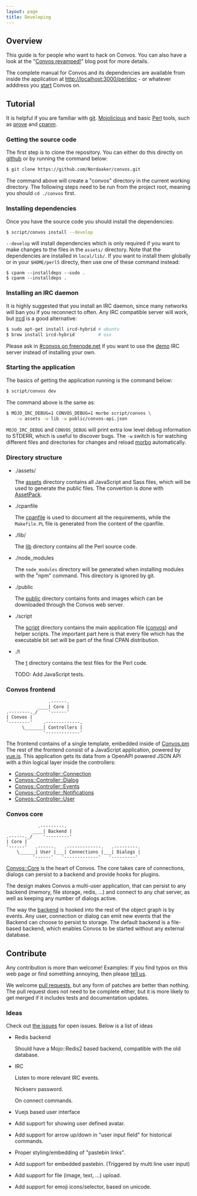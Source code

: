 ```yaml
---
layout: page
title: Developing
---
```


## Overview

This guide is for people who want to hack on Convos. You can also have a look
at the "[Convos revamped!](/2015/8/31/convos-revamped.html)" blog post for
more details.

The complete manual for Convos and its dependencies are available from inside
the application at
[http://localhost:3000/perldoc](http://localhost:3000/perldoc) - or whatever
adddress you [start](/doc/running.html) Convos on.

## Tutorial

It is helpful if you are familiar with [git](http://git-scm.com).
[Mojolicious](http://mojolicious.org) and basic [Perl](http://perl.org) tools,
such as [prove](https://metacpan.org/pod/distribution/TAP-Parser/bin/prove)
and [cpanm](https://metacpan.org/pod/distribution/App-cpanminus/bin/cpanm).

### Getting the source code

The first step is to clone the repository. You can either do this directly
on [github](https://github.com/Nordaaker/convos) or by running the command
below:

```bash
$ git clone https://github.com/Nordaaker/convos.git
```

The command above will create a "convos" directory in the current working
directory. The following steps need to be run from the project root, meaning
you should `cd ./convos` first.

### Installing dependencies

Once you have the source code you should install the dependencies:

```bash
$ script/convos install --develop
```

`--develop` will install dependencies which is only required if you want to
make changes to the files in the `assets/` directory. Note that the
dependencies are installed in `local/lib/`. If you want to install them
globally or in your `$HOME/perl5` directy, then use one of these command
instead:

```
$ cpanm --installdeps --sudo .
$ cpanm --installdeps .
```

### Installing an IRC daemon

It is highly suggested that you install an IRC daemon, since many networks
will ban you if you reconnect to often. Any IRC compatible server will work,
but [ircd](http://www.ircd-hybrid.org) is a good alternative:

```bash
$ sudo apt-get install ircd-hybrid # ubuntu
$ brew install ircd-hybrid         # osx
```

Please ask in [#convos on freenode.net](irc://chat.freenode.net/#convos) if
you want to use the [demo](/#demo) IRC server instead of
installing your own.

### Starting the application

The basics of getting the application running is the command below:

```bash
$ script/convos dev
```

The command above is the same as:

```bash
$ MOJO_IRC_DEBUG=1 CONVOS_DEBUG=1 morbo script/convos \
    -w assets -w lib -w public/convos-api.json
```

`MOJO_IRC_DEBUG` and `CONVOS_DEBUG` will print extra low level debug
information to STDERR, which is useful to discover bugs. The `-w` switch is
for watching different files and directories for changes and reload
[morbo](https://metacpan.org/pod/Mojo::Server::Morbo) automatically.

### Directory structure

* ./assets/

  The [assets](https://github.com/Nordaaker/convos/tree/master/assets)
  directory contains all JavaScript and Sass files, which will be used to
  generate the public files. The convertion is done with
  [AssetPack](https://metacpan.org/pod/Mojolicious::Plugin::AssetPack).

* ./cpanfile

  The [cpanfile](https://github.com/Nordaaker/convos/blob/master/cpanfile) is
  used to document all the requirements, while the `Makefile.PL` file is
  generated from the content of the cpanfile.

* ./lib/

  The [lib](https://github.com/Nordaaker/convos/tree/master/lib) directory
  contains all the Perl source code.

* ./node_modules

  The `node_modules` directory will be generated when installing modules
  with the "npm" command. This directory is ignored by git.

* ./public

  The [public](https://github.com/Nordaaker/convos/tree/master/public)
  directory contains fonts and images  which can be downloaded through the
  Convos web server.

* ./script

  The [script](https://github.com/Nordaaker/convos/tree/master/script)
  directory contains the main application file
  ([convos](https://github.com/Nordaaker/convos/blob/master/script/convos))
  and helper scripts.  The important part here is that every file which has
  the executable bit set will be part of the final CPAN distribution.

* ./t

  The [t](https://github.com/Nordaaker/convos/tree/master/t) directory
  contains the test files for the Perl code.

  TODO: Add JavaScript tests.

### Convos frontend

                    .------.
                ____| Core |
    .--------._/    '------'
    | Convos |
    '--------'    .-------------.
          \_______| Controllers |
                  '-------------'

The frontend contains of a single template, embedded inside of
[Convos.pm](https://github.com/Nordaaker/convos/blob/master/lib/Convos.pm) The
rest of the frontend consist of a JavaScript application, powered by
[vue.js](http://vuejs.org). This application gets its data from a OpenAPI
powered JSON API with a thin logical layer inside the controllers:

* [Convos::Controller::Connection](https://github.com/Nordaaker/convos/blob/master/lib/Convos/Controller/Connection.pm)
* [Convos::Controller::Dialog](https://github.com/Nordaaker/convos/blob/master/lib/Convos/Controller/Dialog.pm)
* [Convos::Controller::Events](https://github.com/Nordaaker/convos/blob/master/lib/Convos/Controller/Events.pm)
* [Convos::Controller::Notifications](https://github.com/Nordaaker/convos/blob/master/lib/Convos/Controller/Notifications.pm)
* [Convos::Controller::User](https://github.com/Nordaaker/convos/blob/master/lib/Convos/Controller/User.pm)

### Convos core

                .---------.
              ____| Backend |
    .------._/    '---------'
    | Core |
    '------'   .------.   .-------------.   .---------.
        \______| User |___| Connections |___| Dialogs |
              '------'   '-------------'   '---------'

[Convos::Core](https://github.com/Nordaaker/convos/blob/master/lib/Convos/Core.pm)
is the heart of Convos. The core takes care of connections, dialogs can
persist to a backend and provide hooks for plugins.

The design makes Convos a multi-user application, that can persist to any
backend (memory, file storage, redis, ...) and connect to any chat server,
as well as keeping any number of dialogs active.

The way the [backend](https://github.com/Nordaaker/convos/blob/master/lib/Convos/Core/Backend.pm)
is hooked into the rest of the object graph is by events. Any user, connection
or dialog can emit new events that the Backend can choose to persist to
storage. The default backend is a file-based backend, which enables Convos to
be started without any external database.

## Contribute

Any contribution is more than welcome! Examples: If you find typos on this web
page or find something annoying, then please [tell us](/doc/#get-in-touch).

We welcome [pull requests](https://github.com/Nordaaker/convos/pulls), but any
form of patches are better than nothing. The pull request does not need to be
complete either, but it is more likely to get merged if it includes tests and
documentation updates.

### Ideas

Check out [the issues](https://github.com/Nordaaker/convos/issues) for open
issues. Below is a list of ideas

* Redis backend

  Should have a Mojo::Redis2 based backend, compatible with the old database.

* IRC

  Listen to more relevant IRC events.

  Nickserv password.

  On connect commands.

* Vuejs based user interface

*  Add support for showing user defined avatar.

* Add support for arrow up/down in "user input field" for historical commands.

* Proper styling/embedding of "pastebin links".

* Add support for embedded pastebin. (Triggered by multi line user input)

* Add support for file (image, text, ...) upload.

* Add support for emoji icons/selector, based on unicode.
